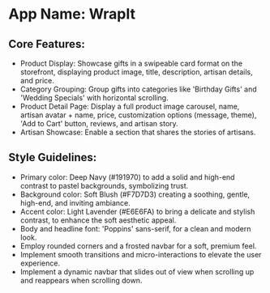 # **App Name**: WrapIt

## Core Features:

- Product Display: Showcase gifts in a swipeable card format on the storefront, displaying product image, title, description, artisan details, and price.
- Category Grouping: Group gifts into categories like 'Birthday Gifts' and 'Wedding Specials' with horizontal scrolling.
- Product Detail Page: Display a full product image carousel, name, artisan avatar + name, price, customization options (message, theme), 'Add to Cart' button, reviews, and artisan story.
- Artisan Showcase: Enable a section that shares the stories of artisans.

## Style Guidelines:

- Primary color: Deep Navy (#191970) to add a solid and high-end contrast to pastel backgrounds, symbolizing trust.
- Background color: Soft Blush (#F7D7D3) creating a soothing, gentle, high-end, and inviting ambiance.
- Accent color: Light Lavender (#E6E6FA) to bring a delicate and stylish contrast, to enhance the soft aesthetic appeal.
- Body and headline font: 'Poppins' sans-serif, for a clean and modern look.
- Employ rounded corners and a frosted navbar for a soft, premium feel.
- Implement smooth transitions and micro-interactions to elevate the user experience.
- Implement a dynamic navbar that slides out of view when scrolling up and reappears when scrolling down.
